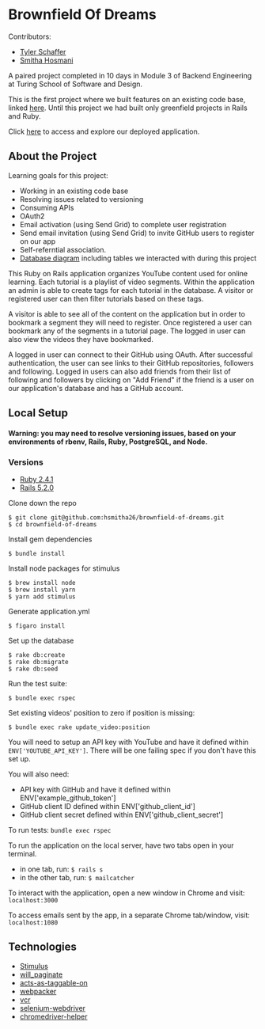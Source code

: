 # Brownfield Of Dreams

Contributors:
* [Tyler Schaffer](https://github.com/tschaffer1618)
* [Smitha Hosmani](https://github.com/hsmitha26)

A paired project completed in 10 days in Module 3 of Backend Engineering at Turing School of Software and Design.

This is the first project where we built features on an existing code base, linked [here](https://github.com/turingschool-examples/brownfield-of-dreams).  Until this project we had built only greenfield projects in Rails and Ruby.

Click [here](http://stark-everglades-18768.herokuapp.com/) to access and explore our deployed application.

## About the Project

Learning goals for this project:
* Working in an existing code base
* Resolving issues related to versioning
* Consuming APIs
* OAuth2
* Email activation (using Send Grid) to complete user registration
* Send email invitation (using Send Grid) to invite GitHub users to register on our app
* Self-referntial association.  
* [Database diagram](https://github.com/hsmitha26/brownfield-of-dreams/blob/master/db/db_diagram.png) including tables we interacted with during this project


This Ruby on Rails application organizes YouTube content used for online learning. Each tutorial is a playlist of video segments. Within the application an admin is able to create tags for each tutorial in the database. A visitor or registered user can then filter tutorials based on these tags.

A visitor is able to see all of the content on the application but in order to bookmark a segment they will need to register. Once registered a user can bookmark any of the segments in a tutorial page. The logged in user can also view the videos they have bookmarked.

A logged in user can connect to their GitHub using OAuth.  After successful authentication, the user can see links to their GitHub repositories, followers and following.  Logged in users can also add friends from their list of following and followers by clicking on "Add Friend" if the friend is a user on our application's database and has a GitHub account.

## Local Setup

#### Warning: you may need to resolve versioning issues, based on your environments of rbenv, Rails, Ruby, PostgreSQL, and Node.

### Versions
* [Ruby 2.4.1](https://www.ruby-lang.org/en/documentation/installation/)
* [Rails 5.2.0](https://rubyonrails.org/)

Clone down the repo
```
$ git clone git@github.com:hsmitha26/brownfield-of-dreams.git
$ cd brownfield-of-dreams
```

Install gem dependencies
```
$ bundle install
```

Install node packages for stimulus
```
$ brew install node
$ brew install yarn
$ yarn add stimulus
```

Generate application.yml
```
$ figaro install
```

Set up the database
```
$ rake db:create
$ rake db:migrate
$ rake db:seed
```

Run the test suite:
```
$ bundle exec rspec
```

Set existing videos' position to zero if position is missing:
```
$ bundle exec rake update_video:position
```

You will need to setup an API key with YouTube and have it defined within `ENV['YOUTUBE_API_KEY']`. There will be one failing spec if you don't have this set up.

You will also need:
* API key with GitHub and have it defined within ENV['example_github_token']
* GitHub client ID defined within ENV['github_client_id']
* GitHub client secret defined within ENV['github_client_secret']

To run tests: ```bundle exec rspec```

To run the application on the local server, have two tabs open in your terminal.
* in one tab, run: ```$ rails s```
* in the other tab, run: ```$ mailcatcher```

To interact with the application, open a new window in Chrome and visit: ```localhost:3000```

To access emails sent by the app, in a separate Chrome tab/window, visit: ```localhost:1080```

## Technologies
* [Stimulus](https://github.com/stimulusjs/stimulus)
* [will_paginate](https://github.com/mislav/will_paginate)
* [acts-as-taggable-on](https://github.com/mbleigh/acts-as-taggable-on)
* [webpacker](https://github.com/rails/webpacker)
* [vcr](https://github.com/vcr/vcr)
* [selenium-webdriver](https://www.seleniumhq.org/docs/03_webdriver.jsp)
* [chromedriver-helper](http://chromedriver.chromium.org/)

